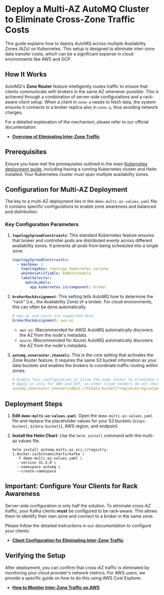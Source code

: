 # Deploy a Multi-AZ AutoMQ Cluster to Eliminate Cross-Zone Traffic Costs

This guide explains how to deploy AutoMQ across multiple Availability Zones (AZs) on Kubernetes. This setup is designed to eliminate inter-zone data transfer costs, which can be a significant expense in cloud environments like AWS and GCP.

## How It Works

AutoMQ's **Zone Router** feature intelligently routes traffic to ensure that clients communicate with brokers in the same AZ whenever possible. This is achieved through a combination of server-side configurations and a rack-aware client setup. When a client in `zone-a` needs to fetch data, the system ensures it connects to a broker replica also in `zone-a`, thus avoiding network charges.

For a detailed explanation of the mechanism, please refer to our official documentation:
*   [**Overview of Eliminating Inter-Zone Traffic**](https://www.automq.com/docs/automq/eliminate-inter-zone-traffics/overview)

## Prerequisites

Ensure you have met the prerequisites outlined in the main [Kubernetes deployment guide](../README.md), including having a running Kubernetes cluster and Helm installed. Your Kubernetes cluster must span multiple availability zones.

## Configuration for Multi-AZ Deployment

The key to a multi-AZ deployment lies in the `demo-multi-az-values.yaml` file. It contains specific configurations to enable zone awareness and balanced pod distribution.

### Key Configuration Parameters

1.  **`topologySpreadConstraints`**:
    This standard Kubernetes feature ensures that broker and controller pods are distributed evenly across different availability zones. It prevents all pods from being scheduled into a single zone.
    ```yaml
    topologySpreadConstraints:
      - maxSkew: 1
        topologyKey: topology.kubernetes.io/zone
        whenUnsatisfiable: DoNotSchedule
        labelSelector:
          matchLabels:
            app.kubernetes.io/component: broker
    ```

2.  **`brokerRackAssignment`**:
    This setting tells AutoMQ how to determine the "rack" (i.e., the Availability Zone) of a broker. For cloud environments, this can often be done automatically.
    ```yaml
    # aws-az and azure are supported here
    brokerRackAssignment: aws-az
    ```
    *   `aws-az`: (Recommended for AWS) AutoMQ automatically discovers the AZ from the node's metadata.
    *   `azure`: (Recommended for Azure) AutoMQ automatically discovers the AZ from the node's metadata.

3.  **`automq.zonerouter.channels`**:
    This is the core setting that activates the Zone Router feature. It requires the same S3 bucket information as your data buckets and enables the brokers to coordinate traffic routing within zones.
    ```yaml
    # Enable this configuration to allow the zone router to eliminate cross-zone traffic.
    # Apply it only for AWS and GCP, as other cloud vendors do not charge for cross-zone traffic.
    automq.zonerouter.channels=0@s3://${data-bucket}?region=${region}&endpoint=${endpoint}
    ```

## Deployment Steps

1.  **Edit `demo-multi-az-values.yaml`**:
    Open the `demo-multi-az-values.yaml` file and replace the placeholder values for your S3 buckets (`${ops-bucket}`, `${data-bucket}`), AWS region, and endpoint.

2.  **Install the Helm Chart**:
    Use the `helm install` command with the multi-az values file.
    ```shell
    helm install automq-multi-az oci://registry-1.docker.io/bitnamicharts/kafka \
      -f demo-multi-az-values.yaml \
      --version 31.5.0 \
      --namespace automq \
      --create-namespace
    ```

## Important: Configure Your Clients for Rack Awareness

Server-side configuration is only half the solution. To eliminate cross-AZ traffic, your Kafka clients **must** be configured to be rack-aware. This allows them to identify their own zone and connect to a broker in the same zone.

Please follow the detailed instructions in our documentation to configure your clients:
*   [**Client Configuration for Eliminating Inter-Zone Traffic**](https://www.automq.com/docs/automq/eliminate-inter-zone-traffics/client-configuration)

## Verifying the Setup

After deployment, you can confirm that cross-AZ traffic is eliminated by monitoring your cloud provider's network metrics. For AWS users, we provide a specific guide on how to do this using AWS Cost Explorer.

*   [**How to Monitor Inter-Zone Traffic on AWS**](https://www.automq.com/docs/automq/eliminate-inter-zone-traffics/monitor-inter-zone-traffic)
